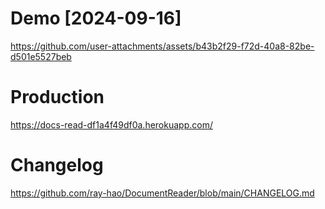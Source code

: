 # Demo [2024-09-16]

https://github.com/user-attachments/assets/b43b2f29-f72d-40a8-82be-d501e5527beb

# Production

https://docs-read-df1a4f49df0a.herokuapp.com/

# Changelog

https://github.com/ray-hao/DocumentReader/blob/main/CHANGELOG.md
